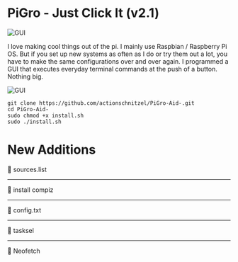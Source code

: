
# PiGro - Just Click It (v2.1)
![GUI](https://www.actionschnitzel.de/.cm4all/uproc.php/0/Pi/.raspi-aid.png/picture-2600?_=175beb21be8)

I love making cool things out of the pi. I mainly use Raspbian / Raspberry Pi OS. But if you set up new systems as often as I do or try them out a lot, you have to make the same configurations over and over again. I programmed a GUI that executes everyday terminal commands at the push of a button. Nothing big.

![GUI](https://www.actionschnitzel.de/.cm4all/uproc.php/0/Pi/.Bildschirmfoto_2020-11-12_23-57-34.png/picture-2600?_=175beb37b78)
```
git clone https://github.com/actionschnitzel/PiGro-Aid-.git
cd PiGro-Aid-
sudo chmod +x install.sh
sudo ./install.sh
```

# New Additions
:metal: sources.list
***
:metal: install compiz
***
:metal: config.txt
***
:metal: tasksel
***
:metal: Neofetch



